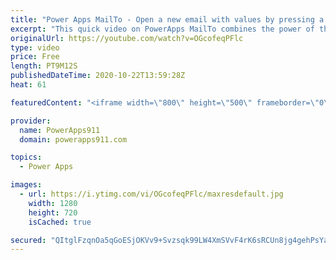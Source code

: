 ```yaml
---
title: "Power Apps MailTo - Open a new email with values by pressing a button"
excerpt: "This quick video on PowerApps MailTo combines the power of the Launch function with the ease of use of the HTML link concept of MailTo. This allows you to instead of sending the email for the user it just crafts a portion of the email and the opens their default client. Covers To, CC, BCC, Subject, and"
originalUrl: https://youtube.com/watch?v=OGcofeqPFlc
type: video
price: Free
length: PT9M12S
publishedDateTime: 2020-10-22T13:59:28Z
heat: 61

featuredContent: "<iframe width=\"800\" height=\"500\" frameborder=\"0\" src=\"https://www.youtube.com/embed/OGcofeqPFlc\" allow=\"accelerometer; autoplay; encrypted-media; gyroscope; picture-in-picture\" allowfullscreen></iframe>"

provider:
  name: PowerApps911
  domain: powerapps911.com

topics:
  - Power Apps

images:
  - url: https://i.ytimg.com/vi/OGcofeqPFlc/maxresdefault.jpg
    width: 1280
    height: 720
    isCached: true

secured: "QItglFzqnOa5qGoESjOKVv9+Svzsqk99LW4XmSVvF4rK6sRCUn8jg4gehPsYaVztXZDQcCyefSvf9QS+I51GxW2cSw5mvLQ+4uTb1b8oJtHdsRE87xQs6wSI3+xOyrswi5rCMCeGDJBQWHr+sjqjwLUKszBkVa+mX593/iDdBtoVBT9LjG6mdD3n/S9tTtXZHVqHLCHmWL0NF7iLakT7N/OG0Kbj25Ko4TQ16Hg/B0eoZl7q/zzc/f1wqY2JCTBVWJAn2zkqxr6KQ1lLPx1v+s8a2TqMgud84g5FvnaI7FbJHDnH/mRtpyyFI0qNqxsO9Hh4bhqOTYA0OlP+QZq90wbGPtTdpDybxzinSGKVrdvkuj5PPcHc7OeoZx+f/wyNpWTHwrEkAPsbv3jsv7QNpA==;Z9yj6DtVFQkbm7VFFhVwyw=="
---
```


